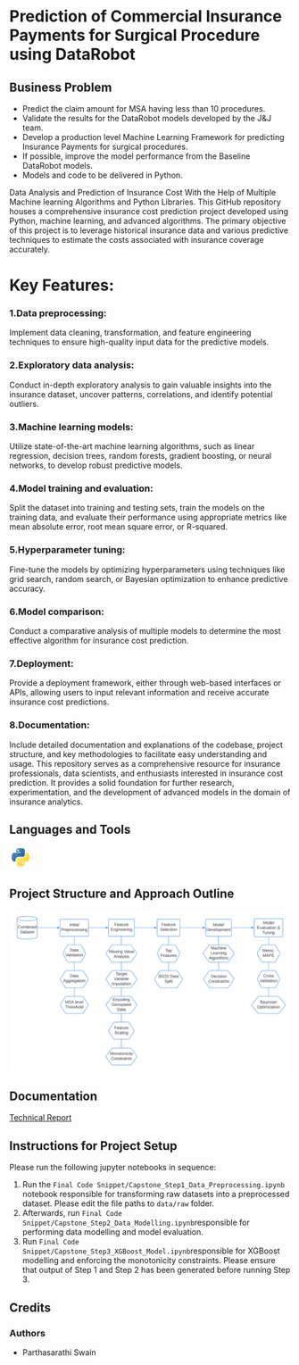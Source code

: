 # Prediction of Commercial Insurance Payments for Surgical Procedure using DataRobot

## Business Problem
* Predict the claim amount for MSA having less than 10 procedures.
* Validate the results for the DataRobot models developed by the J&J team.
* Develop a production level Machine Learning Framework for predicting Insurance Payments for surgical procedures. 
* If possible, improve the model performance from the Baseline DataRobot models.
* Models and code to be delivered in Python.


Data Analysis and Prediction of Insurance Cost With the Help of Multiple Machine learning Algorithms and Python Libraries.
This GitHub repository houses a comprehensive insurance cost prediction project developed using Python, machine learning, and advanced algorithms. The primary objective of this project is to leverage historical insurance data and various predictive techniques to estimate the costs associated with insurance coverage accurately.

# Key Features:
### 1.Data preprocessing: 
Implement data cleaning, transformation, and feature engineering techniques to ensure high-quality input data for the predictive models.
### 2.Exploratory data analysis: 
Conduct in-depth exploratory analysis to gain valuable insights into the insurance dataset, uncover patterns, correlations, and identify potential outliers.
### 3.Machine learning models:
Utilize state-of-the-art machine learning algorithms, such as linear regression, decision trees, random forests, gradient boosting, or neural networks, to develop robust predictive models.
### 4.Model training and evaluation: 
Split the dataset into training and testing sets, train the models on the training data, and evaluate their performance using appropriate metrics like mean absolute error, root mean square error, or R-squared.
### 5.Hyperparameter tuning: 
Fine-tune the models by optimizing hyperparameters using techniques like grid search, random search, or Bayesian optimization to enhance predictive accuracy.
### 6.Model comparison: 
Conduct a comparative analysis of multiple models to determine the most effective algorithm for insurance cost prediction.
### 7.Deployment: 
Provide a deployment framework, either through web-based interfaces or APIs, allowing users to input relevant information and receive accurate insurance cost predictions.
### 8.Documentation: 
Include detailed documentation and explanations of the codebase, project structure, and key methodologies to facilitate easy understanding and usage.
This repository serves as a comprehensive resource for insurance professionals, data scientists, and enthusiasts interested in insurance cost prediction. It provides a solid foundation for further research, experimentation, and the development of advanced models in the domain of insurance analytics.


## Languages and Tools
<p align="left"> <a href="https://www.python.org" target="_blank" rel="noreferrer"> <img src="https://raw.githubusercontent.com/devicons/devicon/master/icons/python/python-original.svg" alt="python" width="40" height="40"/> </a> </p>



## Project Structure and Approach Outline
![alt text](docs/images/structure.png)

## Documentation
[Technical Report](https://github.com/partha2022/insurance-management-system/blob/main/docs/Capstone_Final%20_Project_Notes%20Report_Parthasarathi.pdf)

## Instructions for Project Setup
Please run the following jupyter notebooks in sequence:
1. Run the `Final Code Snippet/Capstone_Step1_Data_Preprocessing.ipynb` notebook responsible for transforming raw datasets into a preprocessed dataset. Please edit the file paths to `data/raw` folder.
2. Afterwards, run `Final Code Snippet/Capstone_Step2_Data_Modelling.ipynb`responsible for performing data modelling and model evaluation.
3. Run `Final Code Snippet/Capstone_Step3_XGBoost_Model.ipynb`responsible for XGBoost modelling and enforcing the monotonicity constraints. Please ensure that output of Step 1 and Step 2 has been generated before running Step 3.

## Credits

### Authors
- Parthasarathi Swain



[1]: https://img.shields.io/travis/yoshuawuyts/github-standard-labels/master.svg?style=flat-square
[2]: https://travis-ci.org/yoshuawuyts/github-standard-labels
